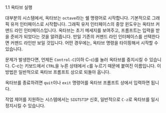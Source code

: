 1.1 옥타브 실행

 대부분의 시스템에서, 옥타브는 `octave`라는 쉘 명령어로 시작합니다. 기본적으로 그래픽 유저 인터페이스로 시작합니다. 그래픽 유저 인터페이스의 중앙 윈도우는 옥타브 커맨드 라인 인터페이스입니다. 옥타브는 초기 메세지를 보여주고, 프롬프트는 입력을 받을 준비가 되었다는 것을 알려줍니다. 만일 기존의 커맨드 라인 인터페이스를 선택한다면 커맨드 라인만 보일 것입니다. 어떤 경우에는, 옥타브 명령을 타이핑해서 시작할 수 있습니다.
 
 문제가 발생한다면, 언제든 `Control-C`(이하 C-c)를 눌러 옥타브를 중지시킬 수 있습니다. C-c는 키보드에서 `CTRL`을 누른 상태에서 `c`를 누르기 때문에 붙여진 이름입니다. 이 방법은 일반적으로 옥타브 프롬프트 상으로 되돌아 옵니다.

 옥타브를 종료하려면 `quit`이나 `exit` 명령어를 옥타브 프롬프트 상에서 입력하면 됩니다.

 작업 제어를 지원하는 시스템에서는 `SIGTSTIP` 신호, 일반적으로 `C-z`로 옥타브를 일시정지시킬 수 있습니다.
